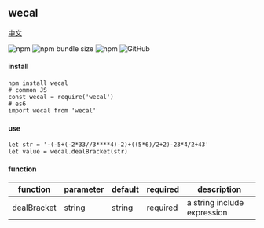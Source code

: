 ## wecal

[中文](https://github.com/ougege/npm_package/blob/master/wecal/README-CN.md '中文')

![npm](https://img.shields.io/npm/v/wecal) ![npm bundle size](https://img.shields.io/bundlephobia/min/wecal) ![npm](https://img.shields.io/npm/dt/wecal) ![GitHub](https://img.shields.io/github/license/ougege/npm_package)

#### install
```SHELL
npm install wecal
# common JS
const wecal = require('wecal')
# es6
import wecal from 'wecal'
```

#### use
```JS
let str = '-(-5+(-2*33//3****4)-2)+((5*6)/2+2)-23*4/2+43'
let value = wecal.dealBracket(str)
```

#### function

function|parameter|default|required|description|
--|--|--|--|--|
dealBracket|string|string|required|a string include expression|
